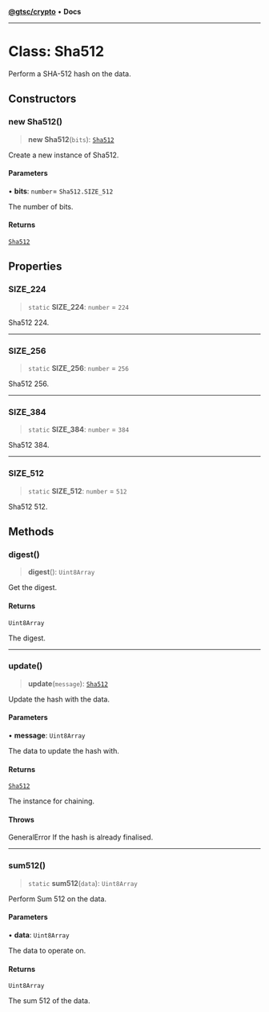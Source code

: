 [**@gtsc/crypto**](../README.md) • **Docs**

***

# Class: Sha512

Perform a SHA-512 hash on the data.

## Constructors

### new Sha512()

> **new Sha512**(`bits`): [`Sha512`](Sha512.md)

Create a new instance of Sha512.

#### Parameters

• **bits**: `number`= `Sha512.SIZE_512`

The number of bits.

#### Returns

[`Sha512`](Sha512.md)

## Properties

### SIZE\_224

> `static` **SIZE\_224**: `number` = `224`

Sha512 224.

***

### SIZE\_256

> `static` **SIZE\_256**: `number` = `256`

Sha512 256.

***

### SIZE\_384

> `static` **SIZE\_384**: `number` = `384`

Sha512 384.

***

### SIZE\_512

> `static` **SIZE\_512**: `number` = `512`

Sha512 512.

## Methods

### digest()

> **digest**(): `Uint8Array`

Get the digest.

#### Returns

`Uint8Array`

The digest.

***

### update()

> **update**(`message`): [`Sha512`](Sha512.md)

Update the hash with the data.

#### Parameters

• **message**: `Uint8Array`

The data to update the hash with.

#### Returns

[`Sha512`](Sha512.md)

The instance for chaining.

#### Throws

GeneralError If the hash is already finalised.

***

### sum512()

> `static` **sum512**(`data`): `Uint8Array`

Perform Sum 512 on the data.

#### Parameters

• **data**: `Uint8Array`

The data to operate on.

#### Returns

`Uint8Array`

The sum 512 of the data.
